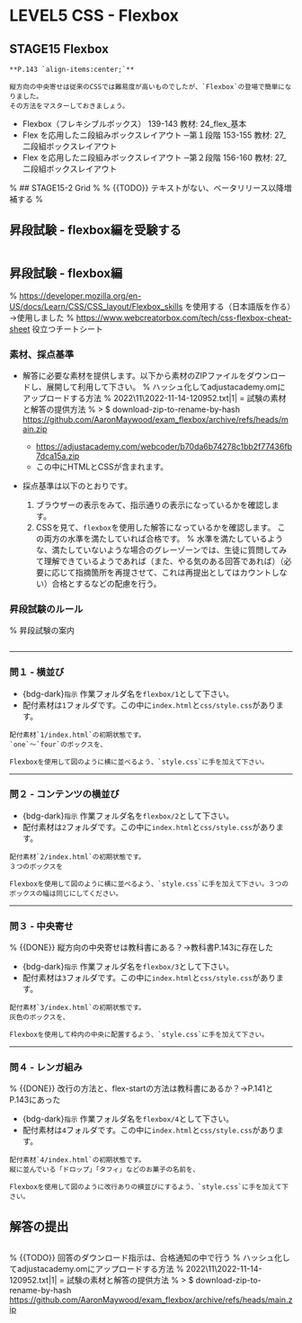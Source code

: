 # LEVEL5 CSS - Flexbox
## STAGE15 Flexbox

```{tip}
**P.143 `align-items:center;`**

縦方向の中央寄せは従来のCSSでは難易度が高いものでしたが、`Flexbox`の登場で簡単になりました。
その方法をマスターしておきましょう。
```

- Flexbox（フレキシブルボックス） 139-143
	教材: 24_flex_基本
- Flex を応用したニ段組みボックスレイアウト ─第１段階 153-155
	教材: 27_二段組ボックスレイアウト
- Flex を応用したニ段組みボックスレイアウト ─第２段階 156-160
	教材: 27_二段組ボックスレイアウト


% ## STAGE15-2 Grid
% 
% {{TODO}} テキストがない、ベータリリース以降増補する
% 

## 昇段試験 - flexbox編を受験する

```{include} cards/school/running-in-to-exam.md
```

## 昇段試験 - flexbox編

% https://developer.mozilla.org/en-US/docs/Learn/CSS/CSS_layout/Flexbox_skills を使用する（日本語版を作る）→使用しました
% https://www.webcreatorbox.com/tech/css-flexbox-cheat-sheet 役立つチートシート

### 素材、採点基準

- 解答に必要な素材を提供します。以下から素材のZIPファイルをダウンロードし、展開して利用して下さい。
	% ハッシュ化してadjustacademy.omにアップロードする方法
	% 2022\11\2022-11-14-120952.txt|1| = 試験の素材と解答の提供方法
	% > $ download-zip-to-rename-by-hash https://github.com/AaronMaywood/exam_flexbox/archive/refs/heads/main.zip
	- https://adjustacademy.com/webcoder/b70da6b74278c1bb2f77436fb7dca15a.zip
    - この中にHTMLとCSSが含まれます。

- 採点基準は以下のとおりです。
	1. ブラウザーの表示をみて、指示通りの表示になっているかを確認します。
	2. CSSを見て、`flexbox`を使用した解答になっているかを確認します。
	この両方の水準を満たしていれば合格です。
	% 水準を満たしているような、満たしていないような場合のグレーゾーンでは、生徒に質問してみて理解できているようであれば（また、やる気のある回答であれば）（必要に応じて指摘箇所を再提させて、これは再提出としてはカウントしない）合格とするなどの配慮を行う。

### 昇段試験のルール

% 昇段試験の案内
```{include} cards/school/rule-of-exam.md
```

---
### 問１ - 横並び

- {bdg-dark}`指示` 作業フォルダ名を`flexbox/1`として下さい。
- 配付素材は`1`フォルダです。この中に`index.html`と`css/style.css`があります。

```{figure} https://i.gyazo.com/f022295e9e24477a80bbf7de096167f6.png
配付素材`1/index.html`の初期状態です。
`one`〜`four`のボックスを、
```
```{figure} https://i.gyazo.com/c1843df5e122540b1052209705af1f78.png
Flexboxを使用して図のように横に並べるよう、`style.css`に手を加えて下さい。
```

---
### 問２ - コンテンツの横並び

- {bdg-dark}`指示` 作業フォルダ名を`flexbox/2`として下さい。
- 配付素材は`2`フォルダです。この中に`index.html`と`css/style.css`があります。

```{figure} https://i.gyazo.com/92ac5e6e527db6d27e81133b3a0a9fff.png
配付素材`2/index.html`の初期状態です。
３つのボックスを
```

```{figure} https://i.gyazo.com/977b6a49ab5216e2c48eee644a51e227.png
Flexboxを使用して図のように横に並べるよう、`style.css`に手を加えて下さい。３つのボックスの幅は同じにしてください。
```

---
### 問３ - 中央寄せ

% {{DONE}} 縦方向の中央寄せは教科書にある？→教科書P.143に存在した
- {bdg-dark}`指示` 作業フォルダ名を`flexbox/3`として下さい。
- 配付素材は`3`フォルダです。この中に`index.html`と`css/style.css`があります。

```{figure} https://i.gyazo.com/0ddc5909ccf8b243c51fa2f523500481.png
配付素材`3/index.html`の初期状態です。
灰色のボックスを、
```

```{figure} https://i.gyazo.com/38c2eee16d233fa17bf703c22a080f25.png
Flexboxを使用して枠内の中央に配置するよう、`style.css`に手を加えて下さい。
```

---
### 問４ - レンガ組み
% {{DONE}} 改行の方法と、flex-startの方法は教科書にあるか？→P.141とP.143にあった

- {bdg-dark}`指示` 作業フォルダ名を`flexbox/4`として下さい。
- 配付素材は`4`フォルダです。この中に`index.html`と`css/style.css`があります。

```{figure} https://i.gyazo.com/9342edcfcce1278c6404267094a35ec9.png
配付素材`4/index.html`の初期状態です。
縦に並んでいる「ドロップ」「タフィ」などのお菓子の名前を、
```

```{figure} https://i.gyazo.com/f41d0456f5205b47de6a136a6a609ab0.png
Flexboxを使用して図のように改行ありの横並びにするよう、`style.css`に手を加えて下さい。
```

## 解答の提出

```{include} cards/school/filling.md
```

% {{TODO}} 回答のダウンロード指示は、合格通知の中で行う
% ハッシュ化してadjustacademy.omにアップロードする方法
% 2022\11\2022-11-14-120952.txt|1| = 試験の素材と解答の提供方法
% > $ download-zip-to-rename-by-hash https://github.com/AaronMaywood/exam_flexbox/archive/refs/heads/main.zip

